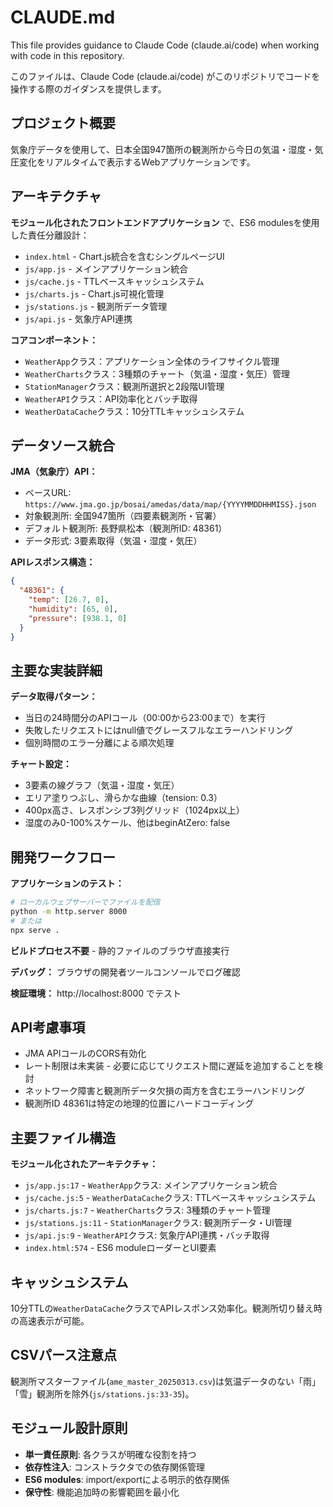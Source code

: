 # CLAUDE.md

This file provides guidance to Claude Code (claude.ai/code) when working with code in this repository.

このファイルは、Claude Code (claude.ai/code) がこのリポジトリでコードを操作する際のガイダンスを提供します。

## プロジェクト概要

気象庁データを使用して、日本全国947箇所の観測所から今日の気温・湿度・気圧変化をリアルタイムで表示するWebアプリケーションです。

## アーキテクチャ

**モジュール化されたフロントエンドアプリケーション** で、ES6 modulesを使用した責任分離設計：

- `index.html` - Chart.js統合を含むシングルページUI
- `js/app.js` - メインアプリケーション統合
- `js/cache.js` - TTLベースキャッシュシステム
- `js/charts.js` - Chart.js可視化管理
- `js/stations.js` - 観測所データ管理
- `js/api.js` - 気象庁API連携

**コアコンポーネント：**

- `WeatherApp`クラス：アプリケーション全体のライフサイクル管理
- `WeatherCharts`クラス：3種類のチャート（気温・湿度・気圧）管理
- `StationManager`クラス：観測所選択と2段階UI管理
- `WeatherAPI`クラス：API効率化とバッチ取得
- `WeatherDataCache`クラス：10分TTLキャッシュシステム

## データソース統合

**JMA（気象庁）API：**

- ベースURL: `https://www.jma.go.jp/bosai/amedas/data/map/{YYYYMMDDHHMISS}.json`
- 対象観測所: 全国947箇所（四要素観測所・官署）
- デフォルト観測所: 長野県松本（観測所ID: 48361）
- データ形式: 3要素取得（気温・湿度・気圧）

**APIレスポンス構造：**

```json
{
  "48361": {
    "temp": [26.7, 0],
    "humidity": [65, 0],
    "pressure": [938.1, 0]
  }
}
```

## 主要な実装詳細

**データ取得パターン：**

- 当日の24時間分のAPIコール（00:00から23:00まで）を実行
- 失敗したリクエストにはnull値でグレースフルなエラーハンドリング
- 個別時間のエラー分離による順次処理

**チャート設定：**

- 3要素の線グラフ（気温・湿度・気圧）
- エリア塗りつぶし、滑らかな曲線（tension: 0.3）
- 400px高さ、レスポンシブ3列グリッド（1024px以上）
- 湿度のみ0-100%スケール、他はbeginAtZero: false

## 開発ワークフロー

**アプリケーションのテスト：**

```bash
# ローカルウェブサーバーでファイルを配信
python -m http.server 8000
# または
npx serve .
```

**ビルドプロセス不要** - 静的ファイルのブラウザ直接実行

**デバッグ：** ブラウザの開発者ツールコンソールでログ確認

**検証環境：** http://localhost:8000 でテスト

## API考慮事項

- JMA APIコールのCORS有効化
- レート制限は未実装 - 必要に応じてリクエスト間に遅延を追加することを検討
- ネットワーク障害と観測所データ欠損の両方を含むエラーハンドリング
- 観測所ID 48361は特定の地理的位置にハードコーディング

## 主要ファイル構造

**モジュール化されたアーキテクチャ：**

- `js/app.js:17` - `WeatherApp`クラス: メインアプリケーション統合
- `js/cache.js:5` - `WeatherDataCache`クラス: TTLベースキャッシュシステム
- `js/charts.js:7` - `WeatherCharts`クラス: 3種類のチャート管理
- `js/stations.js:11` - `StationManager`クラス: 観測所データ・UI管理
- `js/api.js:9` - `WeatherAPI`クラス: 気象庁API連携・バッチ取得
- `index.html:574` - ES6 moduleローダーとUI要素

## キャッシュシステム

10分TTLの`WeatherDataCache`クラスでAPIレスポンス効率化。観測所切り替え時の高速表示が可能。

## CSVパース注意点

観測所マスターファイル(`ame_master_20250313.csv`)は気温データのない「雨」「雪」観測所を除外(`js/stations.js:33-35`)。

## モジュール設計原則

- **単一責任原則**: 各クラスが明確な役割を持つ
- **依存性注入**: コンストラクタでの依存関係管理
- **ES6 modules**: import/exportによる明示的依存関係
- **保守性**: 機能追加時の影響範囲を最小化